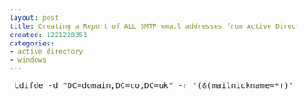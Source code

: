 ```yaml
---
layout: post
title: Creating a Report of ALL SMTP email addresses from Active Directory
created: 1221228351
categories:
- active directory
- windows
---
```

<pre>
&nbsp;Ldifde -d &quot;DC=domain,DC=co,DC=uk&quot; -r &quot;(&amp;(mailnickname=*))&quot; -l proxyAddresses -f Report.txt

</pre>
